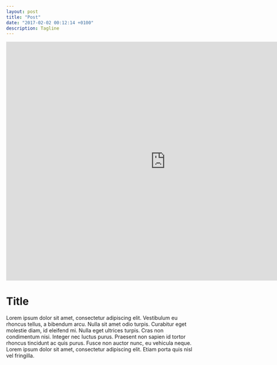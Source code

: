 ```yaml
---
layout: post
title: "Post"
date: "2017-02-02 00:12:14 +0100"
description: Tagline
---
```


<iframe src="https://player.vimeo.com/video/12492213?title=0&byline=0&portrait=0" width="860" height="645" frameborder="0" webkitallowfullscreen mozallowfullscreen allowfullscreen></iframe>

# Title

Lorem ipsum dolor sit amet, consectetur adipiscing elit. Vestibulum eu rhoncus tellus, a bibendum arcu. Nulla sit amet odio turpis. Curabitur eget molestie diam, id eleifend mi. Nulla eget ultrices turpis. Cras non condimentum nisi. Integer nec luctus purus. Praesent non sapien id tortor rhoncus tincidunt ac quis purus. Fusce non auctor nunc, eu vehicula neque. Lorem ipsum dolor sit amet, consectetur adipiscing elit. Etiam porta quis nisl vel fringilla.
